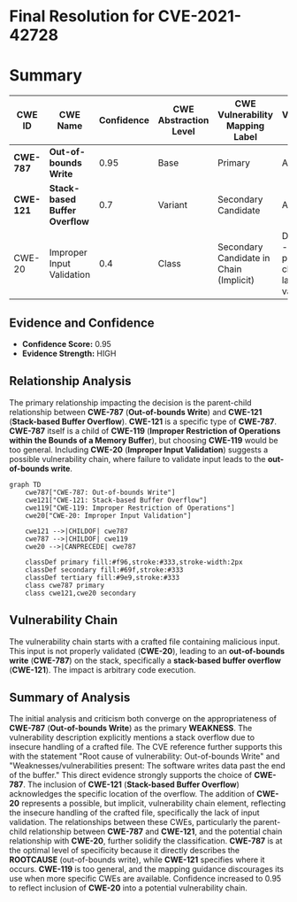 # Final Resolution for CVE-2021-42728

# Summary
| CWE ID | CWE Name | Confidence | CWE Abstraction Level | CWE Vulnerability Mapping Label | CWE-Vulnerability Mapping Notes |
|---|---|---|---|---|---|
| **CWE-787** | **Out-of-bounds Write** | 0.95 | Base | Primary | Allowed |
| **CWE-121** | **Stack-based Buffer Overflow** | 0.7 | Variant | Secondary Candidate | Allowed |
| CWE-20 | Improper Input Validation | 0.4 | Class | Secondary Candidate in Chain (Implicit) | Discouraged - could be present in chain due to lack of input validation |

## Evidence and Confidence

*   **Confidence Score:** 0.95
*   **Evidence Strength:** HIGH

## Relationship Analysis
The primary relationship impacting the decision is the parent-child relationship between **CWE-787** (**Out-of-bounds Write**) and **CWE-121** (**Stack-based Buffer Overflow**). **CWE-121** is a specific type of **CWE-787**. **CWE-787** itself is a child of **CWE-119** (**Improper Restriction of Operations within the Bounds of a Memory Buffer**), but choosing **CWE-119** would be too general. Including **CWE-20** (**Improper Input Validation**) suggests a possible vulnerability chain, where failure to validate input leads to the **out-of-bounds write**.

```mermaid
graph TD
    cwe787["CWE-787: Out-of-bounds Write"]
    cwe121["CWE-121: Stack-based Buffer Overflow"]
    cwe119["CWE-119: Improper Restriction of Operations"]
    cwe20["CWE-20: Improper Input Validation"]
    
    cwe121 -->|CHILDOF| cwe787
    cwe787 -->|CHILDOF| cwe119
    cwe20 -->|CANPRECEDE| cwe787
    
    classDef primary fill:#f96,stroke:#333,stroke-width:2px
    classDef secondary fill:#69f,stroke:#333
    classDef tertiary fill:#9e9,stroke:#333
    class cwe787 primary
    class cwe121,cwe20 secondary
```

## Vulnerability Chain
The vulnerability chain starts with a crafted file containing malicious input. This input is not properly validated (**CWE-20**), leading to an **out-of-bounds write** (**CWE-787**) on the stack, specifically a **stack-based buffer overflow** (**CWE-121**). The impact is arbitrary code execution.

## Summary of Analysis
The initial analysis and criticism both converge on the appropriateness of **CWE-787** (**Out-of-bounds Write**) as the primary **WEAKNESS**. The vulnerability description explicitly mentions a stack overflow due to insecure handling of a crafted file. The CVE reference further supports this with the statement "Root cause of vulnerability: Out-of-bounds Write" and "Weaknesses/vulnerabilities present: The software writes data past the end of the buffer." This direct evidence strongly supports the choice of **CWE-787**. The inclusion of **CWE-121** (**Stack-based Buffer Overflow**) acknowledges the specific location of the overflow. The addition of **CWE-20** represents a possible, but implicit, vulnerability chain element, reflecting the insecure handling of the crafted file, specifically the lack of input validation. The relationships between these CWEs, particularly the parent-child relationship between **CWE-787** and **CWE-121**, and the potential chain relationship with **CWE-20**, further solidify the classification. **CWE-787** is at the optimal level of specificity because it directly describes the **ROOTCAUSE** (out-of-bounds write), while **CWE-121** specifies where it occurs. **CWE-119** is too general, and the mapping guidance discourages its use when more specific CWEs are available. Confidence increased to 0.95 to reflect inclusion of **CWE-20** into a potential vulnerability chain.